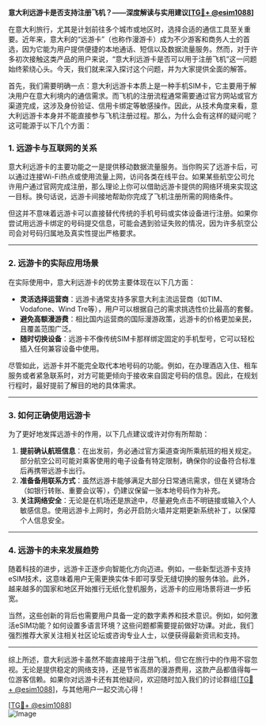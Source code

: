**意大利远游卡是否支持注册飞机？——深度解读与实用建议[[TG💪+ @esim1088](https://t.me/s/esim1088)]**

在意大利旅行，尤其是计划前往多个城市或地区时，选择合适的通信工具至关重要。近年来，意大利的“远游卡”（也称作漫游卡）成为不少游客和商务人士的首选，因为它能为用户提供便捷的本地通话、短信以及数据流量服务。然而，对于许多初次接触这类产品的用户来说，“意大利远游卡是否可以用于注册飞机”这一问题始终萦绕心头。今天，我们就来深入探讨这个问题，并为大家提供全面的解答。

首先，我们需要明确一点：意大利远游卡本质上是一种手机SIM卡，它主要用于解决用户在意大利境内的通信需求。而飞机的注册流程通常需要通过官方网站或官方渠道完成，这涉及身份验证、信用卡绑定等敏感操作。因此，从技术角度来看，意大利远游卡本身并不能直接参与飞机注册过程。那么，为什么会有这样的疑问呢？这可能源于以下几个方面：

### **1. 远游卡与互联网的关系**
意大利远游卡的主要功能之一是提供移动数据流量服务。当你购买了远游卡后，可以通过连接Wi-Fi热点或使用流量上网，访问各类在线平台。如果某些航空公司允许用户通过官网完成注册，那么理论上你可以借助远游卡提供的网络环境来实现这一目标。换句话说，远游卡间接地帮助你完成了飞机注册所需的网络条件。

但这并不意味着远游卡可以直接替代传统的手机号码或实体设备进行注册。如果你尝试用远游卡绑定的号码提交信息，可能会遇到验证失败的情况，因为许多航空公司会对号码归属地及真实性提出严格要求。

---

### **2. 远游卡的实际应用场景**
在实际使用中，意大利远游卡的优势主要体现在以下几方面：
- **灵活选择运营商**：远游卡通常支持多家意大利主流运营商（如TIM、Vodafone、Wind Tre等），用户可以根据自己的需求挑选性价比最高的套餐。
- **避免高额漫游费**：相比国内运营商的国际漫游政策，远游卡的价格更加亲民，且覆盖范围广泛。
- **随时切换设备**：远游卡不像传统SIM卡那样绑定固定的手机型号，它可以轻松插入任何兼容设备中使用。

尽管如此，远游卡并不能完全取代本地号码的功能。例如，在办理酒店入住、租车服务或者紧急联系时，对方可能更倾向于接收来自固定号码的信息。因此，在规划行程时，最好提前了解目的地的具体需求。

---

### **3. 如何正确使用远游卡**
为了更好地发挥远游卡的作用，以下几点建议或许对你有所帮助：
1. **提前确认航班信息**：在出发前，务必通过官方渠道查询所乘航班的相关规定。部分航空公司可能对乘客使用的电子设备有特定限制，确保你的设备符合标准后再携带远游卡出行。
2. **准备备用联系方式**：虽然远游卡能够满足大部分日常通讯需求，但在关键场合（如银行转账、重要会议等），仍建议保留一张本地号码作为补充。
3. **关注网络安全**：无论是在机场还是旅途中，尽量避免点击不明链接或输入个人敏感信息。使用远游卡上网时，务必开启防火墙并定期更新系统补丁，以保障个人信息安全。

---

### **4. 远游卡的未来发展趋势**
随着科技的进步，远游卡正逐步向智能化方向迈进。例如，一些新型远游卡支持eSIM技术，这意味着用户无需更换实体卡即可享受无缝切换的服务体验。此外，越来越多的国家和地区开始推行无纸化登机服务，远游卡的应用场景将进一步拓宽。

当然，这些创新的背后也需要用户具备一定的数字素养和技术意识。例如，如何激活eSIM功能？如何设置多语言环境？这些问题都需要提前做好功课。对此，我们强烈推荐大家关注相关社区论坛或咨询专业人士，以便获得最新资讯和支持。

---

综上所述，意大利远游卡虽然不能直接用于注册飞机，但它在旅行中的作用不容忽视。无论是提供稳定的网络支持，还是节省高昂的漫游费用，这款产品都值得每一位游客信赖。如果你对远游卡还有其他疑问，欢迎随时加入我们的讨论群组[[TG💪+ @esim1088](https://t.me/s/esim1088)]，与其他用户一起交流心得！

[[TG💪+ @esim1088](https://t.me/s/esim1088)]  
![Image](https://i.postimg.cc/4NQfJmqS/Snipaste-2025-05-13-00-14-12.png)